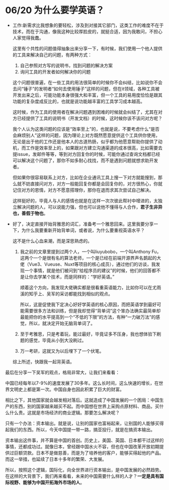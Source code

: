 # 06/20 为什么要学英语？

* 工作:新需求比我想象的要轻松，涉及到对接其它部门，这类工作的难度不在于技术，而在于沟通，像我这种比较厚脸皮的，就挺合适，因为我敢问，不担心人家觉得我蠢。

    这里有个共性的问题值得抽象出来分享一下，有时候，我们使用一个他人提供的工具来解决自己的问题，有两种方式：

    1. 自己参照对方写的说明书，找到问题的解决方案
    2. 询问工具的开发者如何解决你的问题

    这个问题很普遍，在一些工具的用法很简单的时候你不会纠结，比如说你不会去问“锤子”的发明者“如何去使用锤子”这样的问题，但在it领域，各种工具被开发出来之后，可能功能本身很强大和丰富，但一个工具的易用度恰恰是跟其功能的复杂度成反比的，也就是说功能越丰富的工具学习成本越高。

    这时候，作为工具的使用者在解决问题遇到困难的时候就会纠结了，尤其在对方已经提供了工具的说明书（开发文档）的时候，这时候你该不该问对方呢？

    我个人认为这类问题的应该是“效率至上”的，也就是说，不要考虑什么“是否会麻烦别人”这样的问题，因为理论上对方既然愿意提供这个工具供你使用，无论是出于他的工作还是他本人的古道热肠，似乎都为他愿意帮助你提供了动机，而工作是效率至上的，如果跟对方建立沟通渠道的成本很高，比如需要去提issue，发邮件等等，等到对方回复你的时候，可能你通过查询文档都已经可以解决这个问题了，那你不如多耐心找找，而不是遇到问题就想求助开发者。

    但如果你很容易联系上对方，比如在企业通讯工具上搜一下对方就能搜到，那么就不妨直接问对方，对方一般能回复你都是会回复你的，对方很热心，你就记住对方的恩情，对方不愿意搭理你，那你在退而求其次尝试自己解决。

    这样挺好的，毕竟人与人的感情也就是在这样一次次彼此帮衬中增进的，太独立解决问题的人，可以说能力强，但也可以说他不懂得与人合作，**君子生非异也，善假于物也**。

* 好了，决定直接开始背雅思的词汇，准备考一个雅思回来。这里我要分享一下，为什么我要重新开始背单词，或者说，为什么要重视英语水平？

    这不是什么心血来潮，而是深思熟虑的。

    1. 我之前的文章里提到过两个人，一个叫liuyubobo，一个叫Anthony Fu，这两个一个是很有名的算法老师，一个是已经在前端开源界声名鹊起的大佬（Vue3、Vueuse、Nuxt等项目的核心成员），通过他们的访谈，我发现一个事情，就是他们被问到“给程序员的建议”的时候，他们的回答都不是让你去学某个技术，而是同样的：“学好英语。”

        顺着这个方向，我发现大佬确实都是很看重英语能力，比如你可以在尤雨溪的知乎上、吴军的采访都能找到相似的观点。

        所以，这是促使我下定决心好好学英语的核心原因，而把英语学到最好可能需要很多方法和训练，但是我却觉得“背单词”这个笨办法确实最简单却最能把你的水平提高到一个“不低的下限”的方法，有种“一力破万法”的感觉，所以，就决定开始无脑背单词了。

    2. 至于考雅思，只是考着玩，能过最好，毕竟证多不压身，我也想体验下刷题的感觉，毕竟从小到大没刷过。
    3. 万一考研，这就又为以后埋下了一个伏笔。

    综上所述，快跟我一起背英语。

最后在分享一下吴军的观点，格局非常大，让我们来看看：

中国已经每年以7-9%的速度发展了30多年。这么长时间，这么快速的增长，在世界文明史上都是第一次。中国自身也因此积累了巨大的财富。

相比之下，其他国家就会越发相对落后。这就造成了中国发展的一个困局：中国生产的东西，别的国家越来越买不起。而中国想在世界上采购点原材料、商品，买什么什么贵。这就是市场经济的商业逻辑。那要怎么解决呢？

只有一个办法：资本输出。就是说，让别的国家也富裕起来，让别国的人能够买得起我们的东西。所以，今天中国提一带一路，搞亚投行，就是在搞资本输出。

资本输出这件事，并不算是中国的首创。历史上，美国、英国、日本都干过这样的事情，还都成功过。就像日本，曾经跟中国水火不容，但也在中国改革开放初期提供过巨额贷款。日本不是做慈善，而是为了培养他的客户，能够买得起他的产品。而这一举措，也延续了日本十多年的繁荣、大发展。

所以，按照这个逻辑，国际化，向全世界进行资本输出，是中国发展的必然趋势。在这样的大背景下，我们再来看看，未来的中国需要什么样的人才？**一定是具有国际视野、能够为中国开拓海外市场的人**。